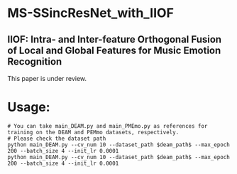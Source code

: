 # MS-SSincResNet_with_IIOF
## IIOF: Intra- and Inter-feature Orthogonal Fusion of Local and Global Features for Music Emotion Recognition
This paper is under review.

# Usage:
```
# You can take main_DEAM.py and main_PMEmo.py as references for training on the DEAM and PEMmo datasets, respectively.
# Please check the dataset path
python main_DEAM.py --cv_num 10 --dataset_path $deam_path$ --max_epoch 200 --batch_size 4 --init_lr 0.0001
python main_DEAM.py --cv_num 10 --dataset_path $deam_path$ --max_epoch 200 --batch_size 4 --init_lr 0.0001
```
